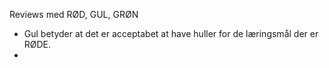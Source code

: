 Reviews med RØD, GUL, GRØN
- Gul betyder at det er acceptabet at have huller for de læringsmål der er RØDE.
- 